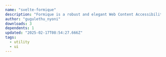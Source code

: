 ```yaml
---
name: "svelte-formique"
description: "Formique is a robust and elegant Web Content Accessibility Guidelines (WCAG) and Web Accessibility Initiative - Accessible Rich Internet Applications (WAI-ARIA)-compliant form-building library tailored for JavaScript enthusiasts."
author: "gugulethu_nyoni"
downloads: 3
dependents: 1
updated: "2025-02-17T08:54:27.666Z"
tags: 
  - utility
  - ui
---
```

